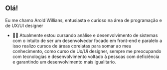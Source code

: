 ## Olá! 
 Eu me chamo Arold Willians, entusiasta e curioso na área de programação e de UX/UI designer

 

-  👨‍💻 Atualmente estou cursando análise e desenvolvimento de sistemas  com o intuito de ser um desenvolvedor focado em front-end e paralelo a isso realizo cursos de áreas corelatas para somar ao meu conhecimento, como curso de Ux/Ui designer, sempre me preocupando com tecnologias e desenvolvimento voltado à pessoas com deficiência e garantindo um desenvolvimento mais igualitario.
